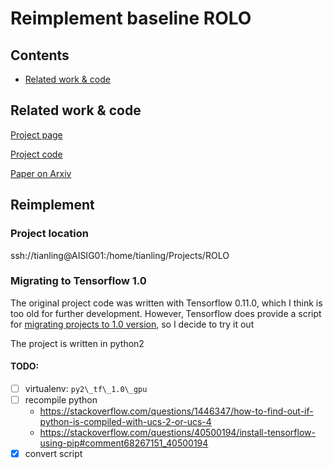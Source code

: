 # Reimplement baseline ROLO

## Contents
- [Related work & code](#related-work-code)


## Related work & code

[Project page](http://guanghan.info/projects/ROLO/)

[Project code](https://github.com/Guanghan/ROLO)

[Paper on Arxiv](https://arxiv.org/pdf/1607.05781.pdf)


## Reimplement
### Project location
ssh://tianling@AISIG01:/home/tianling/Projects/ROLO

### Migrating to Tensorflow 1.0
The original project code was written with Tensorflow 0.11.0, which I think is too old for further development. However, Tensorflow does provide a script for [migrating projects to 1.0 version](https://www.tensorflow.org/install/migration), so I decide to try it out

The project is written in python2

#### TODO:
 - [ ] virtualenv: `py2\_tf\_1.0\_gpu`
 - [ ] recompile python
    - https://stackoverflow.com/questions/1446347/how-to-find-out-if-python-is-compiled-with-ucs-2-or-ucs-4 
    - https://stackoverflow.com/questions/40500194/install-tensorflow-using-pip#comment68267151_40500194
 - [x] convert script
